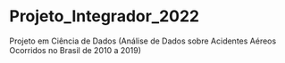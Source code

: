 # Projeto_Integrador_2022
Projeto em Ciência de Dados (Análise de Dados sobre Acidentes Aéreos Ocorridos no Brasil de 2010 a 2019)
